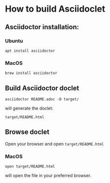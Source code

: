 # How to build Asciidoclet

## Asciidoctor installation:

### Ubuntu

`apt install asciidoctor`

### MacOS

`brew install asciidoctor`

## Build Asciidoctor doclet

`asciidoctor README.adoc -D target/`

will generate the doclet:

`target/README.html`

## Browse doclet

Open your browser and open `target/README.html`

### MacOS

`open target/README.html`

will open the file in your preferred browser.

